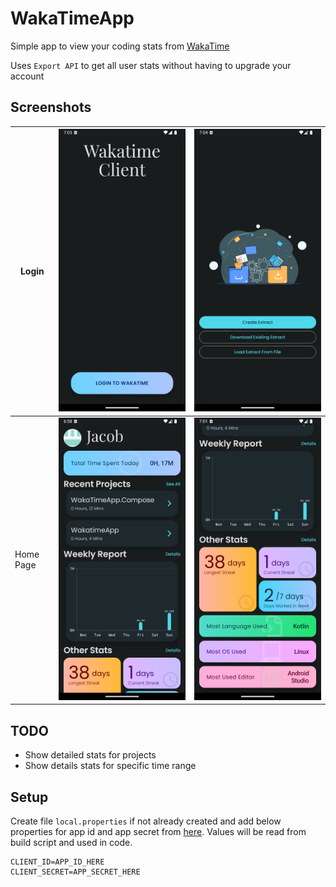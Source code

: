 # WakaTimeApp

Simple app to view your coding stats from [WakaTime](https://wakatime.com/dashboard)

Uses `Export API` to get all user stats without having to upgrade your account

## Screenshots

| Login     | ![Login Page](/imgs/Login.png)      | ![Loading extracts from WakaTime](/imgs/Extract.png) |
|-----------|-------------------------------------|------------------------------------------------------|
| Home Page | ![Home Page 1](/imgs/HomePage1.png) | ![Home Page 2](/imgs/HomePage2.png)                  |

## TODO

- Show detailed stats for projects
- Show details stats for specific time range

## Setup

Create file `local.properties` if not already created and add below properties for app id and app secret from
[here](https://wakatime.com/apps). Values will be read from build script and used in code.

```properties
CLIENT_ID=APP_ID_HERE
CLIENT_SECRET=APP_SECRET_HERE
```
